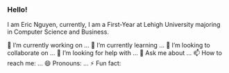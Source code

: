 ### Hello!
  I am Eric Nguyen, currently, I am a First-Year at Lehigh University majoring in Computer Science and Business.
  
🔭 I’m currently working on ...
🌱 I’m currently learning ...
👯 I’m looking to collaborate on ...
🤔 I’m looking for help with ...
💬 Ask me about ...
📫 How to reach me: ...
😄 Pronouns: ...
⚡ Fun fact: 

